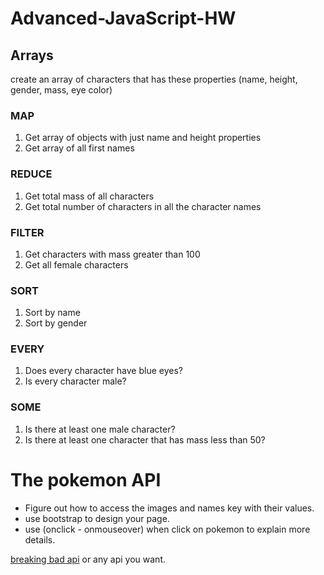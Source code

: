 # Advanced-JavaScript-HW


## Arrays

create an array of characters that has these properties (name, height, gender, mass, eye color) 


### MAP
1. Get array of objects with just name and height properties
2. Get array of all first names

### REDUCE
1. Get total mass of all characters
2. Get total number of characters in all the character names

### FILTER
1. Get characters with mass greater than 100
2. Get all female characters

### SORT
1. Sort by name
2. Sort by gender

### EVERY
1. Does every character have blue eyes?
2. Is every character male?

### SOME
1. Is there at least one male character?
2. Is there at least one character that has mass less than 50?


# The pokemon API

- Figure out how to access the images and names key with their values.
- use bootstrap to design your page.
- use (onclick - onmouseover) when click on pokemon to explain more details.

[breaking bad api]([https://pokeapi.co/](https://breakingbadapi.com/documentation)) or any api you want.
